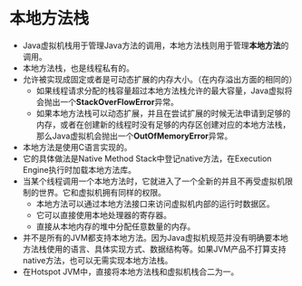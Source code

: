 # 本地方法栈

- Java虚拟机栈用于管理Java方法的调用，本地方法栈则用于管理**本地方法**的调用。
- 本地方法栈，也是线程私有的。
- 允许被实现成固定或者是可动态扩展的内存大小。（在内存溢出方面的相同的）
  - 如果线程请求分配的栈容量超过本地方法栈允许的最大容量，Java虚拟将会抛出一个**StackOverFlowError**异常。
  - 如果本地方法栈可以动态扩展，并且在尝试扩展的时候无法申请到足够的内存，或者在创建新的线程时没有足够的内存区创建对应的本地方法栈，那么Java虚拟机会抛出一个**OutOfMemoryError**异常。
- 本地方法是使用C语言实现的。
- 它的具体做法是Native Method Stack中登记native方法，在Execution Engine执行时加载本地方法库。
- 当某个线程调用一个本地方法时，它就进入了一个全新的并且不再受虚拟机限制的世界。它和虚拟机拥有同样的权限。
  - 本地方法可以通过本地方法接口来访问虚拟机内部的运行时数据区。
  - 它可以直接使用本地处理器的寄存器。
  - 直接从本地内存的堆中分配任意数量的内存。
- 并不是所有的JVM都支持本地方法。因为Java虚拟机规范并没有明确要本地方法栈使用的语言、具体实现方式、数据结构等。如果JVM产品不打算支持native方法，也可以无需实现本地方法栈。
- 在Hotspot JVM中，直接将本地方法栈和虚拟机栈合二为一。